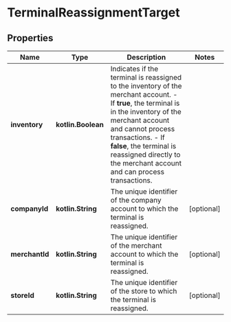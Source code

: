
# TerminalReassignmentTarget

## Properties
Name | Type | Description | Notes
------------ | ------------- | ------------- | -------------
**inventory** | **kotlin.Boolean** | Indicates if the terminal is reassigned to the inventory of the merchant account. - If **true**, the terminal is in the inventory of the merchant account and cannot process transactions. - If **false**, the terminal is reassigned directly to the merchant account and can process transactions. | 
**companyId** | **kotlin.String** | The unique identifier of the company account to which the terminal is reassigned. |  [optional]
**merchantId** | **kotlin.String** | The unique identifier of the merchant account to which the terminal is reassigned. |  [optional]
**storeId** | **kotlin.String** | The unique identifier of the store to which the terminal is reassigned. |  [optional]



